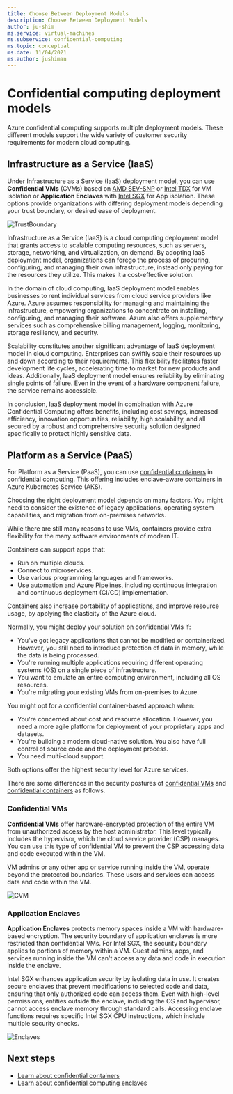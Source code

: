```yaml
---
title: Choose Between Deployment Models
description: Choose Between Deployment Models
author: ju-shim
ms.service: virtual-machines
ms.subservice: confidential-computing
ms.topic: conceptual
ms.date: 11/04/2021
ms.author: jushiman
---
```


# Confidential computing deployment models

Azure confidential computing supports multiple deployment models. These different models support the wide variety of customer security requirements for modern cloud computing.

## Infrastructure as a Service (IaaS)

Under Infrastructure as a Service (IaaS) deployment model, you can use **Confidential VMs** (CVMs) based on [AMD SEV-SNP](confidential-vm-overview.md) or [Intel TDX](tdx-confidential-vm-overview.md) for VM isolation or **Application Enclaves** with [Intel SGX](confidential-computing-enclaves.md) for App isolation. These options provide organizations with differing deployment models depending your trust boundary, or desired ease of deployment.

![TrustBoundary](https://github.com/MicrosoftDocs/azure-docs/assets/63871188/fb1a4b03-c482-4ff5-80c0-ac66f2f9d9cf)

Infrastructure as a Service (IaaS) is a cloud computing deployment model that grants access to scalable computing resources, such as servers, storage, networking, and virtualization, on demand. By adopting IaaS deployment model, organizations can forego the process of procuring, configuring, and managing their own infrastructure, instead only paying for the resources they utilize. This makes it a cost-effective solution.

In the domain of cloud computing, IaaS deployment model enables businesses to rent individual services from cloud service providers like Azure. Azure assumes responsibility for managing and maintaining the infrastructure, empowering organizations to concentrate on installing, configuring, and managing their software. Azure also offers supplementary services such as comprehensive billing management, logging, monitoring, storage resiliency, and security.

Scalability constitutes another significant advantage of IaaS deployment model in cloud computing. Enterprises can swiftly scale their resources up and down according to their requirements. This flexibility facilitates faster development life cycles, accelerating time to market for new products and ideas. Additionally, IaaS deployment model ensures reliability by eliminating single points of failure. Even in the event of a hardware component failure, the service remains accessible.

In conclusion, IaaS deployment model in combination with Azure Confidential Computing offers benefits, including cost savings, increased efficiency, innovation opportunities, reliability, high scalability, and all secured by a robust and comprehensive security solution designed specifically to protect highly sensitive data.

## Platform as a Service (PaaS)

For Platform as a Service (PaaS), you can use [confidential containers](confidential-containers.md) in confidential computing. This offering includes enclave-aware containers in Azure Kubernetes Service (AKS).

Choosing the right deployment model depends on many factors. You might need to consider the existence of legacy applications, operating system capabilities, and migration from on-premises networks.

While there are still many reasons to use VMs, containers provide extra flexibility for the many software environments of modern IT. 

Containers can support apps that:

- Run on multiple clouds.
- Connect to microservices.
- Use various programming languages and frameworks.
- Use automation and Azure Pipelines, including continuous integration and continuous deployment (CI/CD) implementation.

Containers also increase portability of applications, and improve resource usage, by applying the elasticity of the Azure cloud.

Normally, you might deploy your solution on confidential VMs if:

- You've got legacy applications that cannot be modified or containerized. However, you still need to introduce protection of data in memory, while the data is being processed.
- You're running multiple applications requiring different operating systems (OS) on a single piece of infrastructure.
- You want to emulate an entire computing environment, including all OS resources.
- You're migrating your existing VMs from on-premises to Azure.

You might opt for a confidential container-based approach when:

- You're concerned about cost and resource allocation. However, you need a more agile platform for deployment of your proprietary apps and datasets.
- You're building a modern cloud-native solution. You also have full control of source code and the deployment process.
- You need multi-cloud support.

Both options offer the highest security level for Azure services. 

There are some differences in the security postures of [confidential VMs](#confidential-vms) and [confidential containers](#application-enclaves) as follows.

### Confidential VMs

**Confidential VMs** offer hardware-encrypted protection of the entire VM from unauthorized access by the host administrator. This level typically includes the hypervisor, which the cloud service provider (CSP) manages. You can use this type of confidential VM to prevent the CSP accessing data and code executed within the VM.

VM admins or any other app or service running inside the VM, operate beyond the protected boundaries. These users and services can access data and code within the VM.

![CVM](https://github.com/MicrosoftDocs/azure-docs/assets/63871188/3e180cf8-3fa9-44a8-b15c-711960f81918)

### Application Enclaves

**Application Enclaves** protects memory spaces inside a VM with hardware-based encryption. The security boundary of application enclaves is more restricted than confidential VMs. For Intel SGX, the security boundary applies to portions of memory within a VM. Guest admins, apps, and services running inside the VM can't access any data and code in execution inside the enclave.

Intel SGX enhances application security by isolating data in use. It creates secure enclaves that prevent modifications to selected code and data, ensuring that only authorized code can access them. Even with high-level permissions, entities outside the enclave, including the OS and hypervisor, cannot access enclave memory through standard calls. Accessing enclave functions requires specific Intel SGX CPU instructions, which include multiple security checks.

![Enclaves](https://github.com/MicrosoftDocs/azure-docs/assets/63871188/34f36475-f332-4cb2-b0bc-2e2123f9f79f)

## Next steps

- [Learn about confidential containers](confidential-containers.md)
- [Learn about confidential computing enclaves](confidential-computing-enclaves.md)
